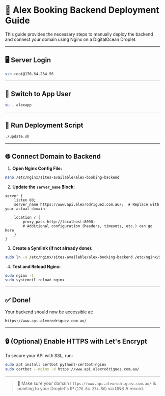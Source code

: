 # 🚀 Alex Booking Backend Deployment Guide

This guide provides the necessary steps to manually deploy the backend and connect your domain using Nginx on a DigitalOcean Droplet.

---

## 🖥️ Server Login

```bash
ssh root@170.64.234.56
```

---

## 👤 Switch to App User

```bash
su - alexapp
```

---

## 🔄 Run Deployment Script

```bash
./update.sh
```

---

## 🌐 Connect Domain to Backend

1. **Open Nginx Config File:**

```bash
nano /etc/nginx/sites-available/alex-booking-backend
```

2. **Update the `server_name` Block:**

```nginx
server {
    listen 80;
    server_name https://www.api.alexrodriguez.com.au/;  # Replace with your actual domain

    location / {
        proxy_pass http://localhost:8000;
        # Additional configuration (headers, timeouts, etc.) can go here
    }
}
```

3. **Create a Symlink (if not already done):**

```bash
sudo ln -s /etc/nginx/sites-available/alex-booking-backend /etc/nginx/sites-enabled/
```

4. **Test and Reload Nginx:**

```bash
sudo nginx -t
sudo systemctl reload nginx
```

---

## ✅ Done!

Your backend should now be accessible at:

```
https://www.api.alexrodriguez.com.au/
```

---

## 🔒 (Optional) Enable HTTPS with Let's Encrypt

To secure your API with SSL, run:

```bash
sudo apt install certbot python3-certbot-nginx
sudo certbot --nginx -d https://www.api.alexrodriguez.com.au/
```

---

> 📌 Make sure your domain `https://www.api.alexrodriguez.com.au/` is pointing to your Droplet's IP (`170.64.234.56`) via DNS A record.
